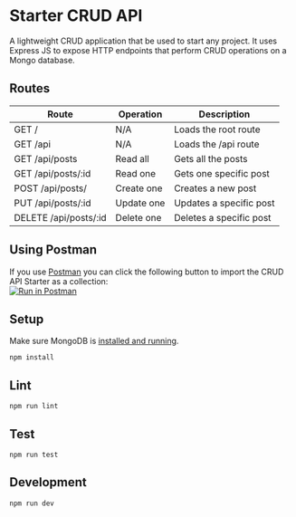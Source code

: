 # Starter CRUD API
A lightweight CRUD application that be used to start any project.  It uses Express JS to expose HTTP endpoints that perform CRUD operations on a Mongo database.

## Routes
|Route|Operation|Description|
|---|---|---|
|GET /|N/A|Loads the root route|
|GET /api|N/A|Loads the /api route|
|GET /api/posts|Read all|Gets all the posts|
|GET /api/posts/:id|Read one|Gets one specific post|
|POST /api/posts/|Create one|Creates a new post|
|PUT /api/posts/:id|Update one|Updates a specific post|
|DELETE /api/posts/:id|Delete one|Deletes a specific post|


## Using Postman
If you use [Postman](https://www.getpostman.com/) you can click the following button to import the CRUD API Starter as a collection:  
[![Run in Postman](https://run.pstmn.io/button.svg)](https://app.getpostman.com/run-collection/3750251-61450419-140e-4cb2-947f-e77837d4f012-T1LQfQpF)


## Setup
Make sure MongoDB is <a href="https://docs.mongodb.com/manual/tutorial/install-mongodb-on-os-x/" target="_blanks">installed and running</a>.

```
npm install
```

## Lint

```
npm run lint
```

## Test

```
npm run test
```

## Development

```
npm run dev
```
